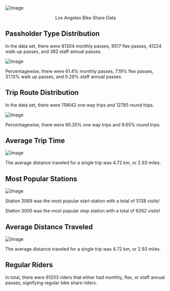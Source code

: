 ![Image](https://raw.githubusercontent.com/ashvin26/BikeShares/master/Images/MetroBikeShare.png)

<p align = "center">
  Los Angeles Bike Share Data
</p>


## Passholder Type Distribution

In the data set, there were 81304 monthly passes, 9517 flex passes, 41224 walk-up passes, and 382 staff annual passes.

![Image](https://raw.githubusercontent.com/ashvin26/BikeShares/master/Images/PassholderTypes.jpeg)

Percentagewise, there were 61.4% monthly passes, 7.19% flex passes, 31.13% walk up passes, and 0.29% staff annual passes.

## Trip Route Distribution

In the data set, there were 119642 one way trips and 12785 round trips.

![Image](https://raw.githubusercontent.com/ashvin26/BikeShares/master/Images/TripRouteCategories.jpeg)

Percentagewise, there were  90.35% one way trips and 9.65% round trips.

## Average Trip Time

![Image](https://raw.githubusercontent.com/ashvin26/BikeShares/master/Images/Time.jpg)

The average distance traveled for a single trip was 4.72 km, or 2.93 miles.

## Most Popular Stations

![Image](https://raw.githubusercontent.com/ashvin26/BikeShares/master/Images/Popular.gif)

Station 3069 was the most popular start station with a total of 5138 visits!

Station 3005 was the most popular stop station with a total of 6262 visits!

## Average Distance Traveled

![Image](https://raw.githubusercontent.com/ashvin26/BikeShares/master/Images/Bike.png)

The average distance traveled for a single trip was 4.72 km, or 2.93 miles.

## Regular Riders

In total, there were 91203 riders that either had monthly, flex, or staff annual passes, signifying regular bike share riders.
